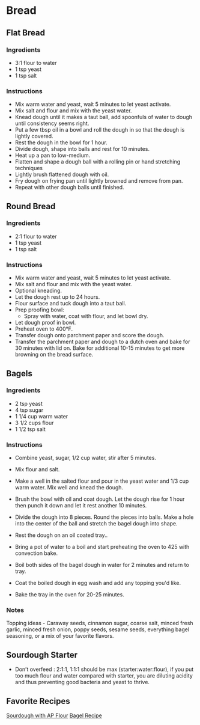 # Bread

## Flat Bread

### Ingredients

- 3:1 flour to water
- 1 tsp yeast
- 1 tsp salt

### Instructions

- Mix warm water and yeast, wait 5 minutes to let yeast activate.
- Mix salt and flour and mix with the yeast water.
- Knead dough until it makes a taut ball, add spoonfuls of water to dough until consistency seems right.
- Put a few tbsp oil in a bowl and roll the dough in so that the dough is lightly covered.
- Rest the dough in the bowl for 1 hour.
- Divide dough, shape into balls and rest for 10 minutes.
- Heat up a pan to low-medium.
- Flatten and shape a dough ball with a rolling pin or hand stretching techniques
- Lightly brush flattened dough with oil.
- Fry dough on frying pan until lightly browned and remove from pan.
- Repeat with other dough balls until finished.

## Round Bread

### Ingredients

- 2:1 flour to water
- 1 tsp yeast
- 1 tsp salt

### Instructions

- Mix warm water and yeast, wait 5 minutes to let yeast activate.
- Mix salt and flour and mix with the yeast water.
- Optional kneading.
- Let the dough rest up to 24 hours.
- Flour surface and tuck dough into a taut ball.
- Prep proofing bowl:
  - Spray with water, coat with flour, and let bowl dry.
- Let dough proof in bowl.
- Preheat oven to 400°F.
- Transfer dough onto parchment paper and score the dough.
- Transfer the parchment paper and dough to a dutch oven and bake for 30 minutes with lid on. Bake for additional 10-15 minutes to get more browning on the bread surface.

## Bagels

### Ingredients

- 2 tsp yeast
- 4 tsp sugar
- 1 1/4 cup warm water
- 3 1/2 cups flour
- 1 1/2 tsp salt

### Instructions

- Combine yeast, sugar, 1/2 cup water, stir after 5 minutes.
- Mix flour and salt.
- Make a well in the salted flour and pour in the yeast water and 1/3 cup warm water. Mix well and knead the dough.
- Brush the bowl with oil and coat dough. Let the dough rise for 1 hour then punch it down and let it rest another 10 minutes.
- Divide the dough into 8 pieces. Round the pieces into balls. Make a hole into the center of the ball and stretch the bagel dough into shape.
- Rest the dough on an oil coated tray..
- Bring a pot of water to a boil and start preheating the oven to 425 with convection bake.
- Boil both sides of the bagel dough in water for 2 minutes and return to tray.
- Coat the boiled dough in egg wash and add any topping you'd like.

- Bake the tray in the oven for 20-25 minutes.

### Notes

Topping ideas - Caraway seeds, cinnamon sugar, coarse salt, minced fresh garlic, minced fresh onion, poppy seeds, sesame seeds, everything bagel seasoning, or a mix of your favorite flavors.

## Sourdough Starter

- Don’t overfeed : 2:1:1, 1:1:1 should be max (starter:water:flour), if you put too much flour and water compared with starter, you are diluting acidity and thus preventing good bacteria and yeast to thrive.

## Favorite Recipes

[Sourdough with AP Flour](https://www.theclevercarrot.com/2020/04/artisan-sourdough-with-all-purpose-flour/)
[Bagel Recipe](https://www.sophisticatedgourmet.com/2009/10/new-york-style-bagel-recipe/)
